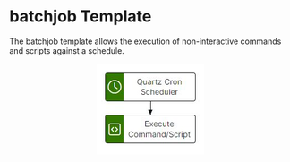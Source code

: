 # batchjob Template

The batchjob template allows the execution of non-interactive commands and scripts against a schedule.

<p align="center">
<img src="../../assets/images/flow-batchjob.jpg" />
</p>
